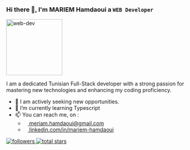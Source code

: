 <!--
**meriam-hamdaoui/meriam-hamdaoui** is a ✨ _special_ ✨ repository because its `README.md` (this file) appears on your GitHub profile.

Here are some ideas to get you started:

- 🔭 I’m currently working on ...
- 🌱 I’m currently learning ...
- 👯 I’m looking to collaborate on ...
- 🤔 I’m looking for help with ...
- 💬 Ask me about ...
- 📫 How to reach me: ...
- 😄 Pronouns: ...
- ⚡ Fun fact: ...
-->
### Hi there 👋, I'm MARIEM Hamdaoui a **`WEB Developer`**

<img src="https://drive.google.com/file/d/1N-29znZ6SPEkZRb9gbWEIEHw81I9y0PM/view?usp=sharing" alt="web-dev" align="center" width="150" heigth="150"/>

<p>
 I am a dedicated Tunisian Full-Stack developer with a strong passion for mastering new technologies and enhancing my coding proficiency. 
  <ul>
    <li>🔭 I am actively seeking new opportunities.</li>
    <li>🌱 I’m currently learning Typescript</li>    
    <li>📫 You can reach me, on :<ul>
      <li><img height="10" width="10" src="https://cdn.simpleicons.org/Gmail" /><a href="mailto:https://meriam.hamdaoui@gmail.com"> meriam.hamdaoui@gmail.com</a></li>
      <li><img height="10" width="10" src="https://cdn.simpleicons.org/LinkedIn" /><a href="https://www.linkedin.com/in/mariem-hamdaoui-6186b273/" target="_blank"> linkedin.com/in/mariem-hamdaoui</a> </li>
      </ul>
    </li>     
  </ul>
</p>

<p>
  <a href="https://github.com/meriam-hamdaoui?tab=followers">
      <img alt="followers" title="Follow me on Github" src="https://custom-icon-badges.demolab.com/github/followers/meriam-hamdaoui?color=236ad3&labelColor=1155ba&style=for-the-badge&logo=person-  add&label=Follow&logoColor=white"/>
  </a>
    <a href="https://github.com/meriam-hamdaoui?tab=repositories&sort=stargazers">
         <img alt="total stars" title="Total stars on GitHub" src="https://custom-icon-badges.demolab.com/github/stars/meriam-hamdaoui?color=55960c&style=for-the-badge&labelColor=488207&logo=star"/>
    </a>
</p>


